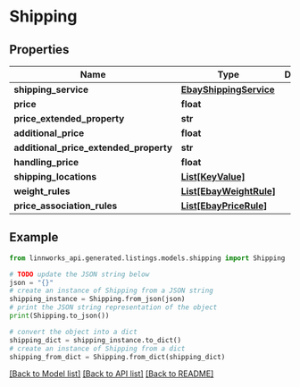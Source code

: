 # Shipping


## Properties

Name | Type | Description | Notes
------------ | ------------- | ------------- | -------------
**shipping_service** | [**EbayShippingService**](EbayShippingService.md) |  | [optional] 
**price** | **float** |  | [optional] 
**price_extended_property** | **str** |  | [optional] 
**additional_price** | **float** |  | [optional] 
**additional_price_extended_property** | **str** |  | [optional] 
**handling_price** | **float** |  | [optional] 
**shipping_locations** | [**List[KeyValue]**](KeyValue.md) |  | [optional] 
**weight_rules** | [**List[EbayWeightRule]**](EbayWeightRule.md) |  | [optional] 
**price_association_rules** | [**List[EbayPriceRule]**](EbayPriceRule.md) |  | [optional] 

## Example

```python
from linnworks_api.generated.listings.models.shipping import Shipping

# TODO update the JSON string below
json = "{}"
# create an instance of Shipping from a JSON string
shipping_instance = Shipping.from_json(json)
# print the JSON string representation of the object
print(Shipping.to_json())

# convert the object into a dict
shipping_dict = shipping_instance.to_dict()
# create an instance of Shipping from a dict
shipping_from_dict = Shipping.from_dict(shipping_dict)
```
[[Back to Model list]](../README.md#documentation-for-models) [[Back to API list]](../README.md#documentation-for-api-endpoints) [[Back to README]](../README.md)



